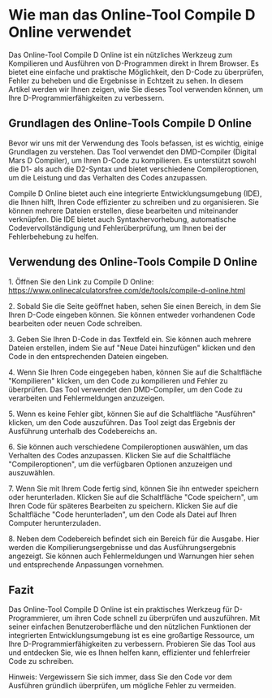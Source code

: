 Wie man das Online-Tool Compile D Online verwendet
==================================================

Das Online-Tool Compile D Online ist ein nützliches Werkzeug zum Kompilieren und Ausführen von D-Programmen direkt in Ihrem Browser. Es bietet eine einfache und praktische Möglichkeit, den D-Code zu überprüfen, Fehler zu beheben und die Ergebnisse in Echtzeit zu sehen. In diesem Artikel werden wir Ihnen zeigen, wie Sie dieses Tool verwenden können, um Ihre D-Programmierfähigkeiten zu verbessern.

Grundlagen des Online-Tools Compile D Online
--------------------------------------------

Bevor wir uns mit der Verwendung des Tools befassen, ist es wichtig, einige Grundlagen zu verstehen. Das Tool verwendet den DMD-Compiler (Digital Mars D Compiler), um Ihren D-Code zu kompilieren. Es unterstützt sowohl die D1- als auch die D2-Syntax und bietet verschiedene Compileroptionen, um die Leistung und das Verhalten des Codes anzupassen.

Compile D Online bietet auch eine integrierte Entwicklungsumgebung (IDE), die Ihnen hilft, Ihren Code effizienter zu schreiben und zu organisieren. Sie können mehrere Dateien erstellen, diese bearbeiten und miteinander verknüpfen. Die IDE bietet auch Syntaxhervorhebung, automatische Codevervollständigung und Fehlerüberprüfung, um Ihnen bei der Fehlerbehebung zu helfen.

Verwendung des Online-Tools Compile D Online
--------------------------------------------

1\. Öffnen Sie den Link zu Compile D Online: <https://www.onlinecalculatorsfree.com/de/tools/compile-d-online.html>

2\. Sobald Sie die Seite geöffnet haben, sehen Sie einen Bereich, in dem Sie Ihren D-Code eingeben können. Sie können entweder vorhandenen Code bearbeiten oder neuen Code schreiben.

3\. Geben Sie Ihren D-Code in das Textfeld ein. Sie können auch mehrere Dateien erstellen, indem Sie auf "Neue Datei hinzufügen" klicken und den Code in den entsprechenden Dateien eingeben.

4\. Wenn Sie Ihren Code eingegeben haben, können Sie auf die Schaltfläche "Kompilieren" klicken, um den Code zu kompilieren und Fehler zu überprüfen. Das Tool verwendet den DMD-Compiler, um den Code zu verarbeiten und Fehlermeldungen anzuzeigen.

5\. Wenn es keine Fehler gibt, können Sie auf die Schaltfläche "Ausführen" klicken, um den Code auszuführen. Das Tool zeigt das Ergebnis der Ausführung unterhalb des Codebereichs an.

6\. Sie können auch verschiedene Compileroptionen auswählen, um das Verhalten des Codes anzupassen. Klicken Sie auf die Schaltfläche "Compileroptionen", um die verfügbaren Optionen anzuzeigen und auszuwählen.

7\. Wenn Sie mit Ihrem Code fertig sind, können Sie ihn entweder speichern oder herunterladen. Klicken Sie auf die Schaltfläche "Code speichern", um Ihren Code für späteres Bearbeiten zu speichern. Klicken Sie auf die Schaltfläche "Code herunterladen", um den Code als Datei auf Ihren Computer herunterzuladen.

8\. Neben dem Codebereich befindet sich ein Bereich für die Ausgabe. Hier werden die Kompilierungsergebnisse und das Ausführungsergebnis angezeigt. Sie können auch Fehlermeldungen und Warnungen hier sehen und entsprechende Anpassungen vornehmen.

Fazit
-----

Das Online-Tool Compile D Online ist ein praktisches Werkzeug für D-Programmierer, um ihren Code schnell zu überprüfen und auszuführen. Mit seiner einfachen Benutzeroberfläche und den nützlichen Funktionen der integrierten Entwicklungsumgebung ist es eine großartige Ressource, um Ihre D-Programmierfähigkeiten zu verbessern. Probieren Sie das Tool aus und entdecken Sie, wie es Ihnen helfen kann, effizienter und fehlerfreier Code zu schreiben.

Hinweis: Vergewissern Sie sich immer, dass Sie den Code vor dem Ausführen gründlich überprüfen, um mögliche Fehler zu vermeiden.
